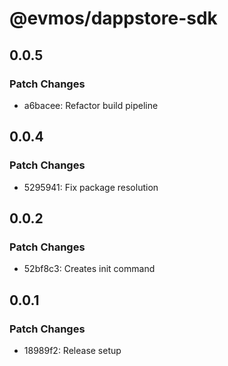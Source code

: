 # @evmos/dappstore-sdk

## 0.0.5

### Patch Changes

- a6bacee: Refactor build pipeline

## 0.0.4

### Patch Changes

- 5295941: Fix package resolution

## 0.0.2

### Patch Changes

- 52bf8c3: Creates init command

## 0.0.1

### Patch Changes

- 18989f2: Release setup
